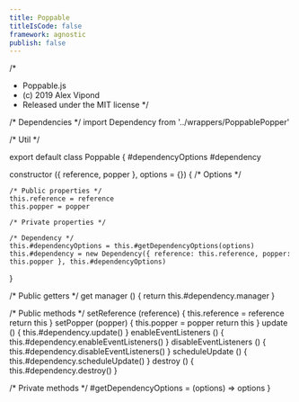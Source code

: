 ```yaml
---
title: Poppable
titleIsCode: false
framework: agnostic
publish: false
---
```


/*
 * Poppable.js
 * (c) 2019 Alex Vipond
 * Released under the MIT license
 */

/* Dependencies */
import Dependency from '../wrappers/PoppablePopper'

/* Util */

export default class Poppable {
  #dependencyOptions
  #dependency

  constructor ({ reference, popper }, options = {}) {
    /* Options */

    /* Public properties */
    this.reference = reference
    this.popper = popper

    /* Private properties */

    /* Dependency */
    this.#dependencyOptions = this.#getDependencyOptions(options)
    this.#dependency = new Dependency({ reference: this.reference, popper: this.popper }, this.#dependencyOptions)
  }

  /* Public getters */
  get manager () {
    return this.#dependency.manager
  }

  /* Public methods */
  setReference (reference) {
    this.reference = reference
    return this
  }
  setPopper (popper) {
    this.popper = popper
    return this
  }
  update () {
    this.#dependency.update()
  }
  enableEventListeners () {
    this.#dependency.enableEventListeners()
  }
  disableEventListeners () {
    this.#dependency.disableEventListeners()
  }
  scheduleUpdate () {
    this.#dependency.scheduleUpdate()
  }
  destroy () {
    this.#dependency.destroy()
  }

  /* Private methods */
  #getDependencyOptions = (options) => options
}
